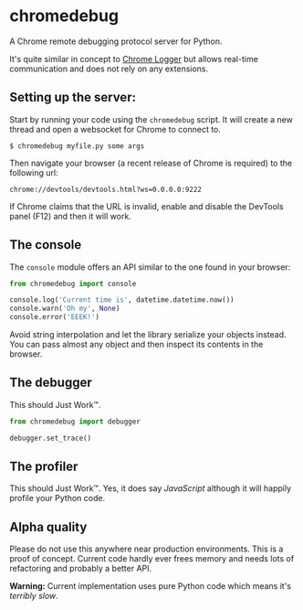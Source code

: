 chromedebug
===========

A Chrome remote debugging protocol server for Python.

It's quite similar in concept to [Chrome Logger](http://craig.is/writing/chrome-logger/) but allows real-time communication and does not rely on any extensions.


Setting up the server:
----------------------

Start by running your code using the `chromedebug` script.
It will create a new thread and open a websocket for Chrome to connect to.

```
$ chromedebug myfile.py some args
```

Then navigate your browser (a recent release of Chrome is required) to the following url:

```
chrome://devtools/devtools.html?ws=0.0.0.0:9222
```

If Chrome claims that the URL is invalid, enable and disable the DevTools panel (F12) and then it will work.


The console
-----------

The `console` module offers an API similar to the one found in your browser:

```python
from chromedebug import console

console.log('Current time is', datetime.datetime.now())
console.warn('Oh my', None)
console.error('EEEK!')
```

Avoid string interpolation and let the library serialize your objects instead.
You can pass almost any object and then inspect its contents in the browser.


The debugger
------------

This should Just Work™.

```python
from chromedebug import debugger

debugger.set_trace()
```


The profiler
------------

This should Just Work™. Yes, it does say *JavaScript* although it will happily profile your Python code.


Alpha quality
-------------

Please do not use this anywhere near production environments. This is a proof of concept.
Current code hardly ever frees memory and needs lots of refactoring and probably a better API.

**Warning:** Current implementation uses pure Python code which means it's *terribly slow*.
